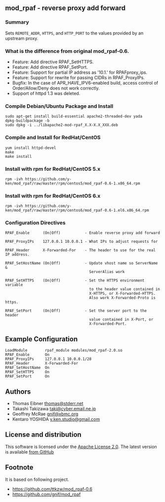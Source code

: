 ## mod_rpaf - reverse proxy add forward

### Summary

Sets `REMOTE_ADDR`, `HTTPS`, and `HTTP_PORT` to the values provided by an upstream proxy.

### What is the difference from original mod_rpaf-0.6.

* Feature: Add directive RPAF_SetHTTPS.
* Feature: Add directive RPAF_SetPort.
* Feature: Support for partial IP address as '10.1.' for RPAFproxy_ips.
* Feature: Support for rewrite for passing CIDRs in RPAF_ProxyIPs.
* Bugfix: In the case of APR_HAVE_IPV6-enabled build, access control of Order/Allow/Deny does not work correctly.
* Support of httpd 1.3 was deleted.

### Compile Debian/Ubuntu Package and Install

    sudo apt-get install build-essential apache2-threaded-dev yada
    dpkg-buildpackage -b
    sudo dpkg -i ../libapache2-mod-rpaf_X.X-X.X_XXX.deb

### Compile and Install for RedHat/CentOS

    yum install httpd-devel
    make
    make install

### Install with rpm for RedHat/CentOS 5.x

    rpm -ivh https://github.com/y-ken/mod_rpaf/raw/master/rpm/centos5/mod_rpaf-0.6-1.x86_64.rpm

### Install with rpm for RedHat/CentOS 6.x

    rpm -ivh https://github.com/y-ken/mod_rpaf/raw/master/rpm/centos6/mod_rpaf-0.6-1.el6.x86_64.rpm

### Configuration Directives

    RPAF_Enable      (On|Off)           - Enable reverse proxy add forward

    RPAF_ProxyIPs    127.0.0.1 10.0.0.1 - What IPs to adjust requests for

    RPAF_Header      X-Forwarded-For    - The header to use for the real IP address.

    RPAF_SetHostName (On|Off)           - Update vhost name so ServerName & 
                                          ServerAlias work

    RPAF_SetHTTPS    (On|Off)           - Set the HTTPS environment variable
                                          to the header value contained in
                                          X-HTTPS, or X-Forwarded-HTTPS.
                                          Also work X-Forwarded-Proto is https.

    RPAF_SetPort     (On|Off)           - Set the server port to the header
                                          value contained in X-Port, or
                                          X-Forwarded-Port.

## Example Configuration

    LoadModule        rpaf_module modules/mod_rpaf-2.0.so
    RPAF_Enable       On
    RPAF_ProxyIPs     127.0.0.1 10.0.0.1/28
    RPAF_Header       X-Forwarded-For
    RPAF_SetHostName  On
    RPAF_SetHTTPS     On
    RPAF_SetPort      On
  
## Authors

* Thomas Eibner <thomas@stderr.net>
* Takashi Takizawa <taki@cyber.email.ne.jp>
* Geoffrey McRae <gnif@xbmc.org>
* Kentaro YOSHIDA <y.ken.studio@gmail.com>

## License and distribution

This software is licensed under the [Apache License 2.0](http://www.apache.org/licenses/LICENSE-2.0). The
latest version is available [from GitHub](http://github.com/y-ken/mod_rpaf)

## Footnote

It is based on following project.
* https://github.com/ttkzw/mod_rpaf-0.6
* https://github.com/gnif/mod_rpaf
